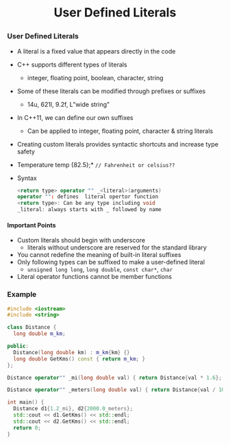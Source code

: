 <h1 style="text-align:center;"> User Defined Literals </p>

### User Defined Literals

- A literal is a fixed value that appears directly in the code
- C++ supports different types of literals
  - integer, floating point, boolean, character, string
- Some of these literals can be modified through prefixes or suffixes
  - 14u, 621l, 9.2f, L”wide string”
- In C++11, we can define our own suffixes
  - Can be applied to integer, floating point, character & string literals
- Creating custom literals provides syntactic shortcuts and increase type safety
- Temperature temp {82.5};\* `// Fahrenheit or celsius??`

- Syntax
  ```cpp
  <return type> operator "" _<literal>(arguments)
  operator "": defines  literal opertor function
  <return type>: Can be any type including void
  _literal: always starts with _ followed by name
  ```

#### Important Points

- Custom literals should begin with underscore
  - literals without underscore are reserved for the standard library
- You cannot redefine the meaning of built-in literal suffixes
- Only following types can be suffixed to make a user-defined literal
  - `unsigned long long`, `long double`, `const char*`, `char`
- Literal operator functions cannot be member functions

### Example

```cpp
#include <iostream>
#include <string>

class Distance {
  long double m_km;

public:
  Distance(long double km) : m_km{km} {}
  long double GetKms() const { return m_km; }
};

Distance operator"" _mi(long double val) { return Distance{val * 1.6}; }

Distance operator"" _meters(long double val) { return Distance{val / 1000}; }

int main() {
  Distance d1{1.2_mi}, d2{2000.0_meters};
  std::cout << d1.GetKms() << std::endl;
  std::cout << d2.GetKms() << std::endl;
  return 0;
}
```
